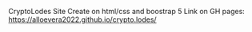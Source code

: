 CryptoLodes Site 
Create on html/css and boostrap 5 
Link on GH pages: https://alloevera2022.github.io/crypto.lodes/
